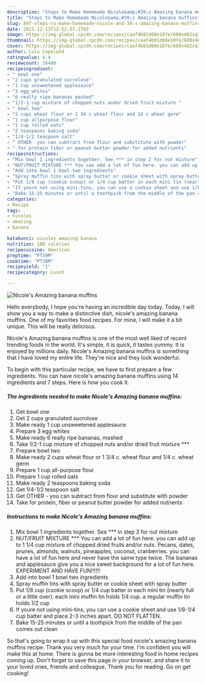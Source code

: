 ```yaml
---
description: "Steps to Make Homemade Nicole&amp;#39;s Amazing banana muffins"
title: "Steps to Make Homemade Nicole&amp;#39;s Amazing banana muffins"
slug: 897-steps-to-make-homemade-nicole-and-39-s-amazing-banana-muffins
date: 2021-12-13T12:52:57.276Z
image: https://img-global.cpcdn.com/recipes/caaf4b81d60e107e/680x482cq70/nicoles-amazing-banana-muffins-recipe-main-photo.jpg
thumbnail: https://img-global.cpcdn.com/recipes/caaf4b81d60e107e/680x482cq70/nicoles-amazing-banana-muffins-recipe-main-photo.jpg
cover: https://img-global.cpcdn.com/recipes/caaf4b81d60e107e/680x482cq70/nicoles-amazing-banana-muffins-recipe-main-photo.jpg
author: Lulu Copeland
ratingvalue: 4.4
reviewcount: 38440
recipeingredient:
- " bowl one"
- "2 cups granulated sucrolose"
- "1 cup unsweetened applesauce"
- "3 egg whites"
- "6 really ripe bananas mashed"
- "1/2-1 cup mixture of chopped nuts andor dried fruit mixture "
- " bowl two"
- "2 cups wheat flour or 1 34 c wheat flour and 14 c wheat germ"
- "1 cup allpurpose flour"
- "1 cup rolled oats"
- "2 teaspoons baking soda"
- "1/4-1/2 teaspoon salt"
- " OTHER  you can subtract from flour and substitute with powder"
- " for protein fiber or peanut butter powder for added nutrients"
recipeinstructions:
- "Mix bowl 1 ingredients together. See *** in step 2 for nut mixture"
- "NUT/FRUIT MIXTURE *** You can add a lot of fun here. you can add up to 1 1/4 cup mixture of chopped dried fruits and/or nuts. Pecans, dates, prunes, almonds, walnuts, pineapples, coconut, cranberries. you can have a lot of fun here and never have the same type twice. The bananas and applesauce give you a nice sweet background for a lot of fun here. EXPERIMENT AND HAVE FUN!!!!!!"
- "Add into bowl 1 bowl two ingredients"
- "Spray muffin tins with spray butter or cookie sheet with spray butter"
- "Put 1/8 cup (cookie scoop) or 1/4 cup batter in each mini tin (nearly full or a little over). each mini muffin tin holds 1/4 cup. a regular muffin tin holds 1/2 cup"
- "If youre not using mini-tins, you can use a cookie sheet and use 1/8-1/4 cup batter and place 2-3 inches apart. DO NOT FLATTEN."
- "Bake 15-25 minutes or until a toothpick from the middle of the pan comes out clean"
categories:
- Recipe
tags:
- nicoles
- amazing
- banana

katakunci: nicoles amazing banana 
nutrition: 180 calories
recipecuisine: American
preptime: "PT39M"
cooktime: "PT38M"
recipeyield: "1"
recipecategory: Lunch

---
```



![Nicole&#39;s Amazing banana muffins](https://img-global.cpcdn.com/recipes/caaf4b81d60e107e/680x482cq70/nicoles-amazing-banana-muffins-recipe-main-photo.jpg)

Hello everybody, I hope you're having an incredible day today. Today, I will show you a way to make a distinctive dish, nicole&#39;s amazing banana muffins. One of my favorites food recipes. For mine, I will make it a bit unique. This will be really delicious.

Nicole&#39;s Amazing banana muffins is one of the most well liked of recent trending foods in the world. It's simple, it is quick, it tastes yummy. It is enjoyed by millions daily. Nicole&#39;s Amazing banana muffins is something that I have loved my entire life. They're nice and they look wonderful.




To begin with this particular recipe, we have to first prepare a few ingredients. You can have nicole&#39;s amazing banana muffins using 14 ingredients and 7 steps. Here is how you cook it.

<!--inarticleads1-->

##### The ingredients needed to make Nicole&#39;s Amazing banana muffins:

1. Get  bowl one
1. Get 2 cups granulated sucrolose
1. Make ready 1 cup unsweetened applesauce
1. Prepare 3 egg whites
1. Make ready 6 really ripe bananas, mashed
1. Take 1/2-1 cup mixture of chopped nuts and/or dried fruit mixture ***
1. Prepare  bowl two
1. Make ready 2 cups wheat flour or 1 3/4 c. wheat flour and 1/4 c. wheat germ
1. Prepare 1 cup all-purpose flour
1. Prepare 1 cup rolled oats
1. Make ready 2 teaspoons baking soda
1. Get 1/4-1/2 teaspoon salt
1. Get  OTHER - you can subtract from flour and substitute with powder
1. Take  for protein, fiber or peanut butter powder for added nutrients




<!--inarticleads2-->

##### Instructions to make Nicole&#39;s Amazing banana muffins:

1. Mix bowl 1 ingredients together. See *** in step 2 for nut mixture
1. NUT/FRUIT MIXTURE *** You can add a lot of fun here. you can add up to 1 1/4 cup mixture of chopped dried fruits and/or nuts. Pecans, dates, prunes, almonds, walnuts, pineapples, coconut, cranberries. you can have a lot of fun here and never have the same type twice. The bananas and applesauce give you a nice sweet background for a lot of fun here. EXPERIMENT AND HAVE FUN!!!!!!
1. Add into bowl 1 bowl two ingredients
1. Spray muffin tins with spray butter or cookie sheet with spray butter
1. Put 1/8 cup (cookie scoop) or 1/4 cup batter in each mini tin (nearly full or a little over). each mini muffin tin holds 1/4 cup. a regular muffin tin holds 1/2 cup
1. If youre not using mini-tins, you can use a cookie sheet and use 1/8-1/4 cup batter and place 2-3 inches apart. DO NOT FLATTEN.
1. Bake 15-25 minutes or until a toothpick from the middle of the pan comes out clean




So that's going to wrap it up with this special food nicole&#39;s amazing banana muffins recipe. Thank you very much for your time. I'm confident you will make this at home. There is gonna be more interesting food in home recipes coming up. Don't forget to save this page in your browser, and share it to your loved ones, friends and colleague. Thank you for reading. Go on get cooking!
